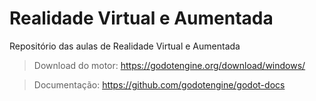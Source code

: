 # Realidade Virtual e Aumentada

Repositório das aulas de Realidade Virtual e Aumentada
> Download do motor: https://godotengine.org/download/windows/

> Documentação: https://github.com/godotengine/godot-docs
